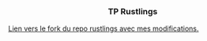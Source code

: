 <!-- PROJECT LOGO -->
<br />
<div align="center">
  <h3 align="center">TP Rustlings</h3>
</div>

<a align="center" href="https://github.com/nico-vrn/rustlings_exercices">Lien vers le fork du repo rustlings avec mes modifications.</a>